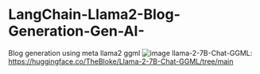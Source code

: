 # LangChain-Llama2-Blog-Generation-Gen-AI-
Blog generation using  meta llama2 ggml
![image](https://github.com/sumitsom/Llama2-Blog-Generation-Gen-AI-/assets/39187524/1a32708a-b1c8-4a23-ab20-eb48299636d6)
llama-2-7B-Chat-GGML: https://huggingface.co/TheBloke/Llama-2-7B-Chat-GGML/tree/main

